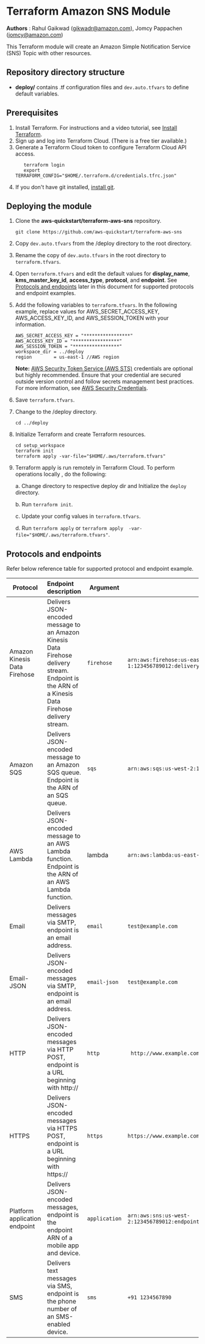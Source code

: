 # Terraform Amazon SNS Module
**Authors** : Rahul Gaikwad (gikwadr@amazon.com), Jomcy Pappachen (jomcy@amazon.com)

This Terraform module will create an Amazon Simple Notification Service (SNS) Topic with other resources. 

## Repository directory structure 
* **deploy/** contains .tf configuration files and `dev.auto.tfvars` to define default variables.

## Prerequisites 
1. Install Terraform. For instructions and a video tutorial, see [Install Terraform](https://learn.hashicorp.com/tutorials/terraform/install-cli). 
2. Sign up and log into Terraform Cloud. (There is a free tier available.)
3. Generate a Terraform Cloud token to configure Terraform Cloud API access.
   ```
      terraform login
      export TERRAFORM_CONFIG="$HOME/.terraform.d/credentials.tfrc.json"
   ```
4. If you don't have git installed, [install git](https://git-scm.com/book/en/v2/Getting-Started-Installing-Git). 

## Deploying the module
   
  1. Clone the **aws-quickstart/terraform-aws-sns** repository.
      ```
      git clone https://github.com/aws-quickstart/terraform-aws-sns
      ```
  2. Copy `dev.auto.tfvars` from the /deploy directory to the root directory.
  3. Rename the copy of `dev.auto.tfvars` in the root directory to `terraform.tfvars`.
  4. Open `terraform.tfvars` and edit the default values for **display_name**, **kms_master_key_id**, **access_type**, **protocol**, and **endpoint**. See [Protocols and endpoints](#table) later in this document for supported protocols and endpoint examples.
  5. Add the following variables to `terraform.tfvars`. In the following example, replace values for AWS_SECRET_ACCESS_KEY, AWS_ACCESS_KEY_ID, and  AWS_SESSION_TOKEN with your information.
       ```  
      AWS_SECRET_ACCESS_KEY = "*****************"
      AWS_ACCESS_KEY_ID = "*****************"
      AWS_SESSION_TOKEN = "*****************"
      workspace_dir = ../deploy
      region        = us-east-1 //AWS region
      ```    
      **Note:** [AWS Security Token Service (AWS STS)](https://docs.aws.amazon.com/general/latest/gr/sts.html) credentials are optional but highly recommended. Ensure that your credential are secured outside version control and follow secrets management best practices. For more information, see [AWS Security Credentials](https://docs.aws.amazon.com/general/latest/gr/aws-security-credentials.html).
  
  5. Save `terraform.tfvars`.
  4. Change to the /deploy directory.
     ```
     cd ../deploy
     ```
  6. Initialize Terraform and create Terraform resources.
      ```
     cd setup_workspace
     terraform init
     terraform apply -var-file="$HOME/.aws/terraform.tfvars"
      ```
  6. Terraform apply is run remotely in Terraform Cloud. To perform operations locally , do the following: 
   
       a. Change directory to respective deploy dir and Initialize the `deploy` directory.
       
       b. Run `terraform init`.  
       
       c. Update your config values in `terraform.tfvars`.
       
       d. Run `terraform apply` or `terraform apply  -var-file="$HOME/.aws/terraform.tfvars"`.


## Protocols and endpoints <a name='table'>

Refer below reference table for supported protocol and endpoint example.

| Protocol         |               Endpoint description                         | Argument      | Endpoint example |
| ---| :--- | --- | ---
| Amazon Kinesis Data Firehose | Delivers JSON-encoded message to an Amazon Kinesis Data Firehose delivery stream. Endpoint is the ARN of a Kinesis Data Firehose delivery stream. | ```firehose```  |   ```arn:aws:firehose:us-east-1:123456789012:deliverystream/ticketUploadStream```  |
| Amazon SQS  | Delivers JSON-encoded message to an Amazon SQS queue. Endpoint is the ARN of an SQS queue. | ```sqs``` |```arn:aws:sqs:us-west-2:123456789012:terraform-queue-too```  |   
| AWS Lambda  | Delivers JSON-encoded message to an AWS Lambda function. Endpoint is the ARN of an AWS Lambda function.| lambda |  ```arn:aws:lambda:us-east-1:123456789012:function:sample-lambda```  |
| Email |  Delivers messages via SMTP, endpoint is an email address. | ```email``` | ```test@example.com```|
| Email-JSON | Delivers JSON-encoded messages via SMTP, endpoint is an email address.  |```email-json``` |   ```test@example.com```  |
| HTTP  | Delivers JSON-encoded messages via HTTP POST, endpoint is a URL beginning with http:// | ```http``` | ``` http://www.example.com```  |
| HTTPS | Delivers JSON-encoded messages via HTTPS POST, endpoint is a URL beginning with https:// | ```https``` |  ```https://www.example.com ```|
| Platform application endpoint | Delivers JSON-encoded messages, endpoint is the endpoint ARN of a mobile app and device. | ```application``` | ```arn:aws:sns:us-west-2:123456789012:endpoint/ADM/MyApplication/abcd1efg2hi4jk6lmnopqr```|
| SMS | Delivers text messages via SMS, endpoint is the phone number of an SMS-enabled device. | ```sms``` |  ```+91 1234567890```|

             
  
